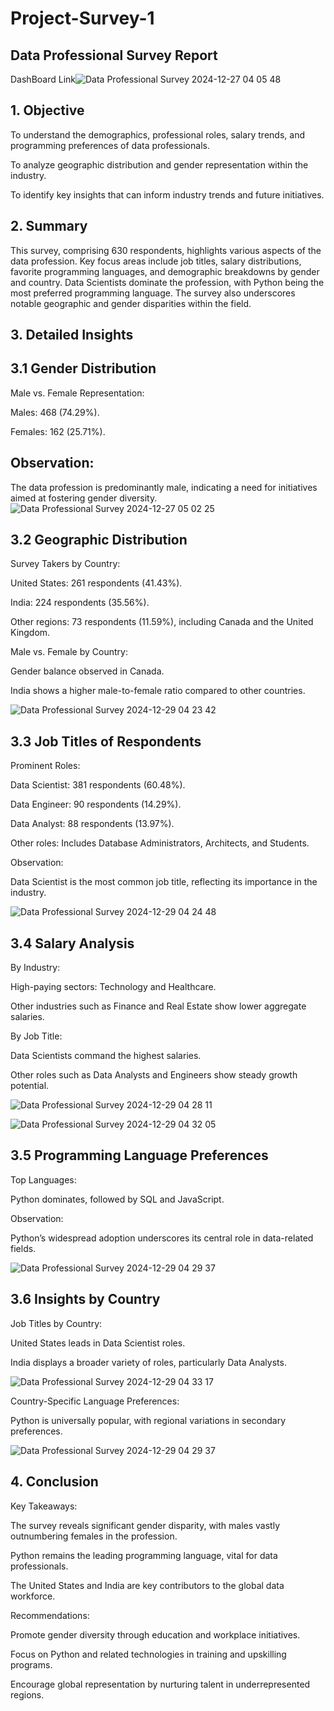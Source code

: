 # Project-Survey-1
## Data Professional Survey Report
DashBoard Link![Data Professional Survey 2024-12-27 04 05 48](https://github.com/user-attachments/assets/7458c78c-6b87-45db-a4ac-1f1b6543eef8)


## 1.  Objective

To understand the demographics, professional roles, salary trends, and programming preferences of data professionals.

To analyze geographic distribution and gender representation within the industry.

To identify key insights that can inform industry trends and future initiatives.

## 2.  Summary

This survey, comprising 630 respondents, highlights various aspects of the data profession. Key focus areas include job titles, salary distributions, favorite programming languages, and demographic breakdowns by gender and country. Data Scientists dominate the profession, with Python being the most preferred programming language. The survey also underscores notable geographic and gender disparities within the field.

## 3.  Detailed Insights

## 3.1 Gender Distribution

Male vs. Female Representation:

Males: 468 (74.29%).

Females: 162 (25.71%).

## Observation:

The data profession is predominantly male, indicating a need for initiatives aimed at fostering gender diversity.
![Data Professional Survey 2024-12-27 05 02 25](https://github.com/user-attachments/assets/5e7ba908-35d7-4081-8ff1-74d2bae92666)

## 3.2 Geographic Distribution

Survey Takers by Country:

United States: 261 respondents (41.43%).

India: 224 respondents (35.56%).

Other regions: 73 respondents (11.59%), including Canada and the United Kingdom.

Male vs. Female by Country:

Gender balance observed in Canada.

India shows a higher male-to-female ratio compared to other countries.


![Data Professional Survey 2024-12-29 04 23 42](https://github.com/user-attachments/assets/c9ff24f2-53a0-4313-b324-a793c829e09b)


## 3.3 Job Titles of Respondents

Prominent Roles:

Data Scientist: 381 respondents (60.48%).

Data Engineer: 90 respondents (14.29%).

Data Analyst: 88 respondents (13.97%).

Other roles: Includes Database Administrators, Architects, and Students.

Observation:

Data Scientist is the most common job title, reflecting its importance in the industry.

![Data Professional Survey 2024-12-29 04 24 48](https://github.com/user-attachments/assets/a44ccf2d-88d5-4e9f-9094-3a2d9ba5f773)


## 3.4 Salary Analysis

By Industry:

High-paying sectors: Technology and Healthcare.

Other industries such as Finance and Real Estate show lower aggregate salaries.

By Job Title:

Data Scientists command the highest salaries.

Other roles such as Data Analysts and Engineers show steady growth potential.

![Data Professional Survey 2024-12-29 04 28 11](https://github.com/user-attachments/assets/f9c5df9e-ab24-4d48-b3e1-f4fc90e89b03)

![Data Professional Survey 2024-12-29 04 32 05](https://github.com/user-attachments/assets/b766fb7b-f582-48f3-8cb2-1d5e027e3d92)


## 3.5 Programming Language Preferences

Top Languages:

Python dominates, followed by SQL and JavaScript.

Observation:

Python’s widespread adoption underscores its central role in data-related fields.

![Data Professional Survey 2024-12-29 04 29 37](https://github.com/user-attachments/assets/77975605-729e-4514-9fc2-9a472f886dc4)


## 3.6 Insights by Country

Job Titles by Country:

United States leads in Data Scientist roles.

India displays a broader variety of roles, particularly Data Analysts.

![Data Professional Survey 2024-12-29 04 33 17](https://github.com/user-attachments/assets/c7fba0e7-e936-4f34-a1de-26baf3bbd359)


Country-Specific Language Preferences:

Python is universally popular, with regional variations in secondary preferences.

![Data Professional Survey 2024-12-29 04 29 37](https://github.com/user-attachments/assets/d306a476-bbd0-4ee7-bc5d-a06591455148)


## 4. Conclusion

Key Takeaways:

The survey reveals significant gender disparity, with males vastly outnumbering females in the profession.

Python remains the leading programming language, vital for data professionals.

The United States and India are key contributors to the global data workforce.

Recommendations:

Promote gender diversity through education and workplace initiatives.

Focus on Python and related technologies in training and upskilling programs.

Encourage global representation by nurturing talent in underrepresented regions.
